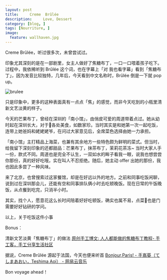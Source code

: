 ```yaml
---
layout: post  
title:     Creme  Brûlée  
description:     Love, Dessert
category: [blog, ]  
tags: [Nourriture, ]  
image:
  feature: wallhaven.jpg
---
```


Creme Brûlée，听过很多次，未曾尝试过。

印象尤其深刻的是在一部剧里，女主人做好了焦糖布丁，一口一口喂着孩子吃下。过程中，我依稀听到 Brûlée 这个词，也在字幕上「对 我也看字幕」看到「焦糖布丁」，因为发音比较独特，几年后，今天看到中文名称时，Brûlée 倒是一下就 pop up。

![brulee](http://imglf.nosdn.127.net/img/WTNCc0NEMEVTVHBKSGFPemdaODhLOUEzQjUwUDRmU0wwaWUwWUZuYmYwWVU5MXYvTGJNbUR3PT0.jpeg?imageView&thumbnail=1680x0&quality=96&stripmeta=0&type=jpg)

只是印象中，更多的这种表面真有一点点「焦」的感觉，而非今天吃到的小瓶里清新文艺淡黄的样子。

今天的芒果布丁，曾经在深圳的「南小馆」，由俏皮可爱的周道带着点过。她从幼时起在深圳长大，对于各处美食，如数家珍。当时其实是和她第一次一起吃饭，连带上她爸妈和姥姥姥爷，在问过大家意见后，全席菜色选择由她一力承担。

「南小馆」主打精品上海菜，也兼有其余地方一些特色颇为鲜明的菜式。但当时，给我留下深刻印象的还都甜品：芒果布丁，抹茶布丁，茉莉花茶冻~ 当时大家人手一份，款式不同。周道也是完全不认生，一双如水的眸子看我一眼，说我也想尝尝你那份，真的好好吃哦，实在叫人不忍拒绝。随后，她主动 offer 出她的那份，我也因此多尝了一种风味。

来了北京，也曾搜索过这家餐馆，却是在好远以外的地方。之前和同事吃饭闲聊，说到过在深圳那会儿，还能有空和同事排队俩小时去吃顿晚饭。现在日常的午饭晚饭，从点餐到吃完，只消半小时。

其实，找个人，愿意花这么长时间陪着好好吃顿饭，确实也属不易，点菜也是门需要好好钻研的学问。

以上，关于吃饭这件小事


Bonus：

清新文艺淡黄「焦糖布丁」的做法 [原创手工博文: 人人都能做的焦糖布丁教程- 手工客，手工分享生活社区](http://www.sogoke.com/blog/377/)

据说，Creme  Brûlée 源起于法国，今天也便来听首 [Bonjour,Paris! - 手嶌葵（てしまあおい，Teshima Aoi） - 网易云音乐](http://music.163.com/#/song?id=28566353)

Bon voyage ahead！


